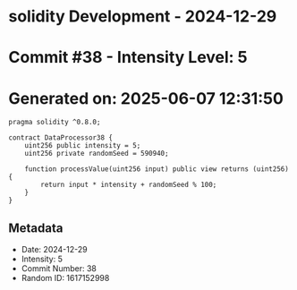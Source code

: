﻿# solidity Development - 2024-12-29
# Commit #38 - Intensity Level: 5
# Generated on: 2025-06-07 12:31:50
```solidity
pragma solidity ^0.8.0;

contract DataProcessor38 {
    uint256 public intensity = 5;
    uint256 private randomSeed = 590940;

    function processValue(uint256 input) public view returns (uint256) {
        return input * intensity + randomSeed % 100;
    }
}
```
## Metadata
- Date: 2024-12-29
- Intensity: 5
- Commit Number: 38
- Random ID: 1617152998
